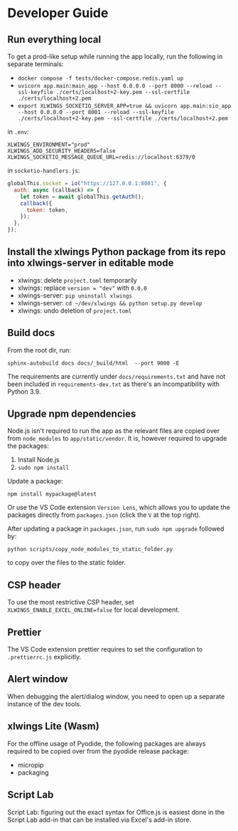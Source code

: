 # Developer Guide

## Run everything local

To get a prod-like setup while running the app locally, run the following in separate terminals:

- `docker compose -f tests/docker-compose.redis.yaml up`
- `uvicorn app.main:main_app --host 0.0.0.0 --port 8000 --reload --ssl-keyfile ./certs/localhost+2-key.pem --ssl-certfile ./certs/localhost+2.pem`
- `export XLWINGS_SOCKETIO_SERVER_APP=true && uvicorn app.main:sio_app --host 0.0.0.0 --port 8001 --reload --ssl-keyfile ./certs/localhost+2-key.pem --ssl-certfile ./certs/localhost+2.pem`

in `.env`:

```
XLWINGS_ENVIRONMENT="prod"
XLWINGS_ADD_SECURITY_HEADERS=false
XLWINGS_SOCKETIO_MESSAGE_QUEUE_URL=redis://localhost:6379/0
```

in `socketio-handlers.js`:

```js
globalThis.socket = io("https://127.0.0.1:8001", {
  auth: async (callback) => {
    let token = await globalThis.getAuth();
    callback({
      token: token,
    });
  },
});
```

## Install the xlwings Python package from its repo into xlwings-server in editable mode

- xlwings: delete `project.toml` temporarily
- xlwings: replace `version = "dev"` with `0.0.0`
- xlwings-server: `pip uninstall xlwings`
- xlwings-server: `cd ~/dev/xlwings && python setup.py develop`
- xlwings: undo deletion of `project.toml`

## Build docs

From the root dir, run:

```
sphinx-autobuild docs docs/_build/html  --port 9000 -E
```

The requirements are currently under `docs/requirements.txt` and have not been included in `requirements-dev.txt` as there's an incompatibility with Python 3.9.

## Upgrade npm dependencies

Node.js isn't required to run the app as the relevant files are copied over from `node_modules` to `app/static/vendor`. It is, however required to upgrade the packages:

1. Install Node.js
2. `sudo npm install`

Update a package:

```
npm install mypackage@latest
```

Or use the VS Code extension `Version Lens`, which allows you to update the packages directly from `packages.json` (click the `V` at the top right).

After updating a package in `packages.json`, run `sudo npm upgrade` followed by:

```
python scripts/copy_node_modules_to_static_folder.py
```

to copy over the files to the static folder.

## CSP header

To use the most restrictive CSP header, set `XLWINGS_ENABLE_EXCEL_ONLINE=false` for local development.

## Prettier

The VS Code extension prettier requires to set the configuration to `.prettierrc.js` explicitly.

## Alert window

When debugging the alert/dialog window, you need to open up a separate instance of the dev tools.

## xlwings Lite (Wasm)

For the offline usage of Pyodide, the following packages are always required to be copied over from the pyodide release package:

- micropip
- packaging

## Script Lab

Script Lab: figuring out the exact syntax for Office.js is easiest done in the Script Lab add-in that can be installed via Excel's add-in store.
